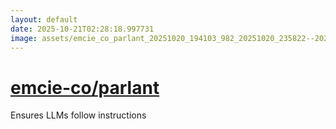```yaml
---
layout: default
date: 2025-10-21T02:28:18.997731
image: assets/emcie_co_parlant_20251020_194103_982_20251020_235822--20251021T015822445--cropped.png
---
```


# [emcie-co/parlant](https://github.com/emcie-co/parlant/)

Ensures LLMs follow instructions
